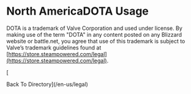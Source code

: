 North AmericaDOTA Usage
=======================

DOTA is a trademark of Valve Corporation and used under license. By making use of the term "DOTA" in any content posted on any Blizzard website or battle.net, you agree that use of this trademark is subject to Valve’s trademark guidelines found at [https://store.steampowered.com/legal](https://store.steampowered.com/legal).

[

Back To Directory](/en-us/legal)